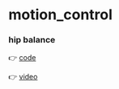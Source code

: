 # motion_control

### hip balance
👉 [code](https://github.com/janice880624/motion_control/blob/main/hip_balance.py)

👉 [video](https://youtu.be/2-5HF8Rk1dE)
